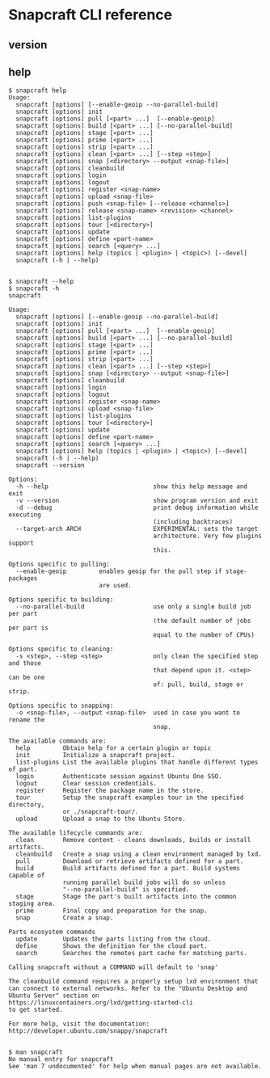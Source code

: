 # Snapcraft CLI reference

## version

## help

    $ snapcraft help
    Usage:
      snapcraft [options] [--enable-geoip --no-parallel-build]
      snapcraft [options] init
      snapcraft [options] pull [<part> ...]  [--enable-geoip]
      snapcraft [options] build [<part> ...] [--no-parallel-build]
      snapcraft [options] stage [<part> ...]
      snapcraft [options] prime [<part> ...]
      snapcraft [options] strip [<part> ...]
      snapcraft [options] clean [<part> ...] [--step <step>]
      snapcraft [options] snap [<directory> --output <snap-file>]
      snapcraft [options] cleanbuild
      snapcraft [options] login
      snapcraft [options] logout
      snapcraft [options] register <snap-name>
      snapcraft [options] upload <snap-file>
      snapcraft [options] push <snap-file> [--release <channels>]
      snapcraft [options] release <snap-name> <revision> <channel>
      snapcraft [options] list-plugins
      snapcraft [options] tour [<directory>]
      snapcraft [options] update
      snapcraft [options] define <part-name>
      snapcraft [options] search [<query> ...]
      snapcraft [options] help (topics | <plugin> | <topic>) [--devel]
      snapcraft (-h | --help)


    $ snapcraft --help
    $ snapcraft -h
    snapcraft

    Usage:
      snapcraft [options] [--enable-geoip --no-parallel-build]
      snapcraft [options] init
      snapcraft [options] pull [<part> ...]  [--enable-geoip]
      snapcraft [options] build [<part> ...] [--no-parallel-build]
      snapcraft [options] stage [<part> ...]
      snapcraft [options] prime [<part> ...]
      snapcraft [options] strip [<part> ...]
      snapcraft [options] clean [<part> ...] [--step <step>]
      snapcraft [options] snap [<directory> --output <snap-file>]
      snapcraft [options] cleanbuild
      snapcraft [options] login
      snapcraft [options] logout
      snapcraft [options] register <snap-name>
      snapcraft [options] upload <snap-file>
      snapcraft [options] list-plugins
      snapcraft [options] tour [<directory>]
      snapcraft [options] update
      snapcraft [options] define <part-name>
      snapcraft [options] search [<query> ...]
      snapcraft [options] help (topics | <plugin> | <topic>) [--devel]
      snapcraft (-h | --help)
      snapcraft --version

    Options:
      -h --help                             show this help message and exit
      -v --version                          show program version and exit
      -d --debug                            print debug information while executing
                                            (including backtraces)
      --target-arch ARCH                    EXPERIMENTAL: sets the target
                                            architecture. Very few plugins support
                                            this.

    Options specific to pulling:
      --enable-geoip         enables geoip for the pull step if stage-packages
                             are used.

    Options specific to building:
      --no-parallel-build                   use only a single build job per part
                                            (the default number of jobs per part is
                                            equal to the number of CPUs)

    Options specific to cleaning:
      -s <step>, --step <step>              only clean the specified step and those
                                            that depend upon it. <step> can be one
                                            of: pull, build, stage or strip.

    Options specific to snapping:
      -o <snap-file>, --output <snap-file>  used in case you want to rename the
                                            snap.

    The available commands are:
      help         Obtain help for a certain plugin or topic
      init         Initialize a snapcraft project.
      list-plugins List the available plugins that handle different types of part.
      login        Authenticate session against Ubuntu One SSO.
      logout       Clear session credentials.
      register     Register the package name in the store.
      tour         Setup the snapcraft examples tour in the specified directory,
                   or ./snapcraft-tour/.
      upload       Upload a snap to the Ubuntu Store.

    The available lifecycle commands are:
      clean        Remove content - cleans downloads, builds or install artifacts.
      cleanbuild   Create a snap using a clean environment managed by lxd.
      pull         Download or retrieve artifacts defined for a part.
      build        Build artifacts defined for a part. Build systems capable of
                   running parallel build jobs will do so unless
                   "--no-parallel-build" is specified.
      stage        Stage the part's built artifacts into the common staging area.
      prime        Final copy and preparation for the snap.
      snap         Create a snap.

    Parts ecosystem commands
      update       Updates the parts listing from the cloud.
      define       Shows the definition for the cloud part.
      search       Searches the remotes part cache for matching parts.

    Calling snapcraft without a COMMAND will default to 'snap'

    The cleanbuild command requires a properly setup lxd environment that
    can connect to external networks. Refer to the "Ubuntu Desktop and
    Ubuntu Server" section on
    https://linuxcontainers.org/lxd/getting-started-cli
    to get started.

    For more help, visit the documentation:
    http://developer.ubuntu.com/snappy/snapcraft


    $ man snapcraft
    No manual entry for snapcraft
    See 'man 7 undocumented' for help when manual pages are not available.
